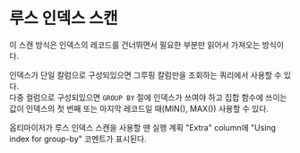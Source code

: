 # 루스 인덱스 스캔
이 스캔 방식은 인덱스의 레코드를 건너뛰면서 필요한 부분만 읽어서 가져오는 방식이다.

인덱스가 단일 칼럼으로 구성되있으면 그루핑 칼럼만을 조회하는 쿼리에서 사용할 수 있다.  
다중 컬럼으로 구성되있으면 `GROUP BY` 절에 인덱스가 쓰여야 하고 집합 함수에 쓰이는 값이 인덱스의 첫 번째 또는 마지막 레코드일 때(MIN(), MAX()) 사용할 수 있다. 

옵티마이저가 루스 인덱스 스캔을 사용할 땐 실행 계획 "Extra" column에 "Using index for group-by" 코멘트가 표시된다.